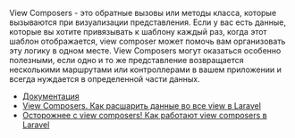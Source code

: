 View Composers - это обратные вызовы или методы класса, которые вызываются при визуализации представления. 
Если у вас есть данные, которые вы хотите привязывать к шаблону каждый раз, когда этот шаблон отображается, 
view composer может помочь вам организовать эту логику в одном месте. 
View Composers могут оказаться особенно полезными, если одно и то же представление возвращается несколькими маршрутами 
или контроллерами в вашем приложении и всегда нуждается в определенной части данных.

[//]: # "materials"

- [Документация](https://laravel.com/docs/10.x/views#view-composers)
- [View Composers. Как расшарить данные во все view в Laravel](https://youtu.be/sf3lX-rZu98)
- [Осторожнее с view composers! Как работают view composers в Laravel](https://youtu.be/3e7-gDHNPfc)

[//]: # "/materials"
